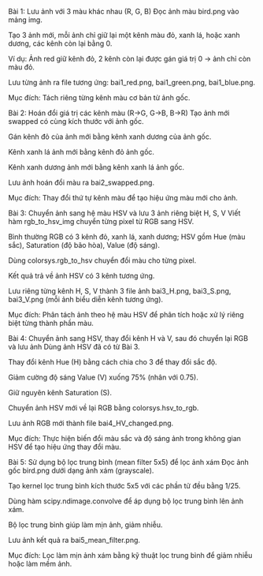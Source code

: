 Bài 1: Lưu ảnh với 3 màu khác nhau (R, G, B) Đọc ảnh màu bird.png vào mảng img.

Tạo 3 ảnh mới, mỗi ảnh chỉ giữ lại một kênh màu đỏ, xanh lá, hoặc xanh dương, các kênh còn lại bằng 0.

Ví dụ: Ảnh red giữ kênh đỏ, 2 kênh còn lại được gán giá trị 0 → ảnh chỉ còn màu đỏ.

Lưu từng ảnh ra file tương ứng: bai1_red.png, bai1_green.png, bai1_blue.png.

Mục đích: Tách riêng từng kênh màu cơ bản từ ảnh gốc.

Bài 2: Hoán đổi giá trị các kênh màu (R→G, G→B, B→R) Tạo ảnh mới swapped có cùng kích thước với ảnh gốc.

Gán kênh đỏ của ảnh mới bằng kênh xanh dương của ảnh gốc.

Kênh xanh lá ảnh mới bằng kênh đỏ ảnh gốc.

Kênh xanh dương ảnh mới bằng kênh xanh lá ảnh gốc.

Lưu ảnh hoán đổi màu ra bai2_swapped.png.

Mục đích: Thay đổi thứ tự kênh màu để tạo hiệu ứng màu mới cho ảnh.

Bài 3: Chuyển ảnh sang hệ màu HSV và lưu 3 ảnh riêng biệt H, S, V Viết hàm rgb_to_hsv_img chuyển từng pixel từ RGB sang HSV.

Bình thường RGB có 3 kênh đỏ, xanh lá, xanh dương; HSV gồm Hue (màu sắc), Saturation (độ bão hòa), Value (độ sáng).

Dùng colorsys.rgb_to_hsv chuyển đổi màu cho từng pixel.

Kết quả trả về ảnh HSV có 3 kênh tương ứng.

Lưu riêng từng kênh H, S, V thành 3 file ảnh bai3_H.png, bai3_S.png, bai3_V.png (mỗi ảnh biểu diễn kênh tương ứng).

Mục đích: Phân tách ảnh theo hệ màu HSV để phân tích hoặc xử lý riêng biệt từng thành phần màu.

Bài 4: Chuyển ảnh sang HSV, thay đổi kênh H và V, sau đó chuyển lại RGB và lưu ảnh Dùng ảnh HSV đã có từ Bài 3.

Thay đổi kênh Hue (H) bằng cách chia cho 3 để thay đổi sắc độ.

Giảm cường độ sáng Value (V) xuống 75% (nhân với 0.75).

Giữ nguyên kênh Saturation (S).

Chuyển ảnh HSV mới về lại RGB bằng colorsys.hsv_to_rgb.

Lưu ảnh RGB mới thành file bai4_HV_changed.png.

Mục đích: Thực hiện biến đổi màu sắc và độ sáng ảnh trong không gian HSV để tạo hiệu ứng thay đổi màu.

Bài 5: Sử dụng bộ lọc trung bình (mean filter 5x5) để lọc ảnh xám Đọc ảnh gốc bird.png dưới dạng ảnh xám (grayscale).

Tạo kernel lọc trung bình kích thước 5x5 với các phần tử đều bằng 1/25.

Dùng hàm scipy.ndimage.convolve để áp dụng bộ lọc trung bình lên ảnh xám.

Bộ lọc trung bình giúp làm mịn ảnh, giảm nhiễu.

Lưu ảnh kết quả ra bai5_mean_filter.png.

Mục đích: Lọc làm mịn ảnh xám bằng kỹ thuật lọc trung bình để giảm nhiễu hoặc làm mềm ảnh.
